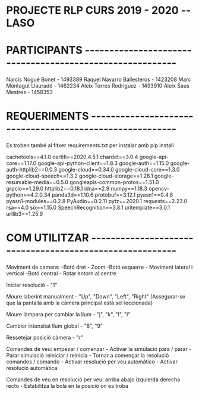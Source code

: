 # PROJECTE RLP CURS 2019 - 2020 -- LASO

# PARTICIPANTS ---------------------------------------------------------
Narcís Nogué Bonet - 1493389
Raquel Navarro Ballesteros - 1423208
Marc Montagut Llauradó - 1462234
Aleix Torres Rodriguez - 1493910
Aleix Saus Mestres - 1458353

# REQUERIMENTS --------------------------------------------------------

Es troben també al fitxer requirements.txt per instalar amb pip install

cachetools==4.1.0
certifi==2020.4.5.1
chardet==3.0.4
google-api-core==1.17.0
google-api-python-client==1.8.3
google-auth==1.15.0
google-auth-httplib2==0.0.3
google-cloud==0.34.0
google-cloud-core==1.3.0
google-cloud-speech==1.3.2
google-cloud-storage==1.28.1
google-resumable-media==0.5.0
googleapis-common-protos==1.51.0
grpcio==1.29.0
httplib2==0.18.1
idna==2.9
numpy==1.18.3
opencv-python==4.2.0.34
panda3d==1.10.6
protobuf==3.12.1
pyasn1==0.4.8
pyasn1-modules==0.2.8
PyAudio==0.2.11
pytz==2020.1
requests==2.23.0
rsa==4.0
six==1.15.0
SpeechRecognition==3.8.1
uritemplate==3.0.1
urllib3==1.25.9

# COM UTILITZAR --------------------------------------------------------

Moviment de camera:
	-Botó dret - Zoom
	-Botó esquerre - Moviment lateral i vertical
	-Botó central - Rotar entorn al centre

Iniciar resolució - "1"

Moure laberint manualment - "Up", "Down", "Left", "Right"
	(Assegurar-se que la pantalla amb la càmera principal està sel·leccionada)	

Moure làmpara per cambiar la llum - "j", "k", "l", "i"

Cambiar intensitat llum global - "8", "9"

Ressetejar posició càmera - "r"


Comandes de veu:
	empezar / comenzar - Activar la simulació
	para / parar - Parar simulació
	reiniciar / reinicia - Tornar a començar la resolució
	comandos / comando - Activar resolució per veu
	automático - Activar resolució automàtica

Comandes de veu en resolució per veu:
	arriba
	abajo
	izquierda
	derecha
	recto - Estabilitza la bola en la posició on es troba